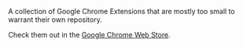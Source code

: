 A collection of Google Chrome Extensions that are mostly too small to warrant their own repository.

Check them out in the [Google Chrome Web Store](http://goo.gl/q6fpc).
